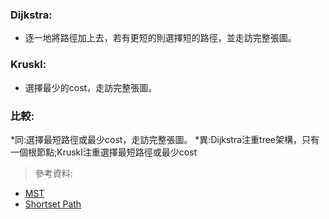 
### Dijkstra:
* 逐一地將路徑加上去，若有更短的則選擇短的路徑，並走訪完整張圖。
### Kruskl:
* 選擇最少的cost，走訪完整張圖。
### 比較:
*同:選擇最短路徑或最少cost，走訪完整張圖。
*異:Dijkstra注重tree架構，只有一個根節點;Kruskl注重選擇最短路徑或最少cost
> 參考資料:
* [MST](https://docs.google.com/presentation/d/e/2PACX-1vTorNDEyhYA4ZAt5jEqOmFs2cQiUAYvkTp-R0DOn9B3c1MuUecV-a1wNakFIrJxA6AoUFGzbl3OQBIJ/pub?start=false&loop=false&delayms=3000&slide=id.p)
* [Shortset Path](https://docs.google.com/presentation/d/e/2PACX-1vTgHO5AkHJS6iN6bnnBMMdHv6E4rabnrC0KwyTRfjad8Ab3IQjbnGvZuQOjDC9t7nKqeroiwcuasJrI/pub?start=false&loop=false&delayms=3000&slide=id.g7b9afdb0e7_0_4)
